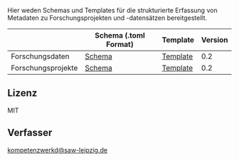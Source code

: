 
Hier weden Schemas und Templates für die strukturierte Erfassung von Metadaten zu Forschungsprojekten und -datensätzen bereitgestellt.

|   |  Schema (.toml Format) | Template |  Version |
|---|---|---| --- |
| Forschungsdaten  |  [Schema](schemas/dcmi_dataset_pofile.toml) | [Template](templates/dcmi_dataset_pofile.txt)  |  0.2 |
| Forschungsprojekte  |  [Schema](schemas/project_metadata_schema.toml) | [Template](templates/project_metadata_schema.txt)  | 0.2 |



## Lizenz
MIT

## Verfasser
[kompetenzwerkd@saw-leipzig.de](kompetenzwerkd@saw-leipzig.de)

